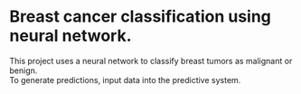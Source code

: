 # Breast cancer classification using neural network.
This project uses a neural network to classify breast tumors as malignant or benign.
<br>
To generate predictions, input data into the predictive system.
